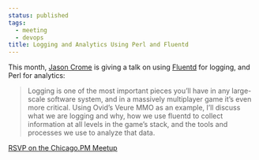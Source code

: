 ```yaml
---
status: published
tags:
  - meeting
  - devops
title: Logging and Analytics Using Perl and Fluentd
---
```


This month, [Jason Crome](http://www.cromedome.net) is giving a talk on
using [Fluentd](http://www.fluentd.org) for logging, and Perl for
analytics:

> Logging is one of the most important pieces you’ll have in any
> large-scale software system, and in a massively multiplayer game it’s
> even more critical. Using Ovid’s Veure MMO as an example, I’ll discuss
> what we are logging and why, how we use fluentd to collect information
> at all levels in the game’s stack, and the tools and processes we use
> to analyze that data.

[RSVP on the Chicago.PM Meetup](http://www.meetup.com/ChicagoPM/events/230564694/)
